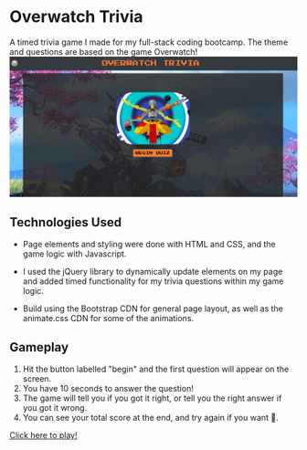 Overwatch Trivia
=======================================
A timed trivia game I made for my full-stack coding bootcamp. The theme and questions are based on the game Overwatch!   
![demo image](assets/images/trivia-cover.PNG)

## Technologies Used
+ Page elements and styling were done with HTML and CSS, and the game logic with Javascript. 
  
+ I used the jQuery library to dynamically update elements on my page and added timed functionality for my trivia questions within my game logic. 
  
+ Build using the Bootstrap CDN for general page layout, as well as the animate.css CDN for some of the animations.

## Gameplay

1. Hit the button labelled "begin" and the first question will appear on the screen.
2. You have 10 seconds to answer the question!
3. The game will tell you if you got it right, or tell you the right answer if you got it wrong.
4. You can see your total score at the end, and try again if you want :2nd_place_medal:.

[Click here to play!](https://www.google.com "deployed game")
